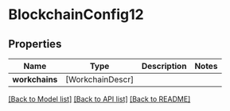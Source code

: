 # BlockchainConfig12

## Properties
Name | Type | Description | Notes
------------ | ------------- | ------------- | -------------
**workchains** | [WorkchainDescr] |  | 

[[Back to Model list]](../README.md#documentation-for-models) [[Back to API list]](../README.md#documentation-for-api-endpoints) [[Back to README]](../README.md)


